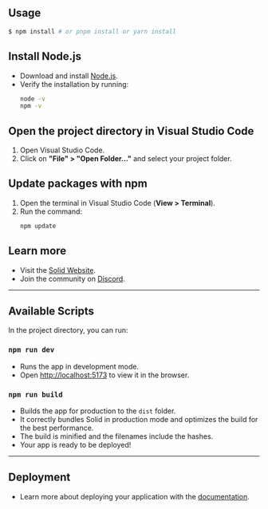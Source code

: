 
## Usage

```bash
$ npm install # or pnpm install or yarn install
```

## Install Node.js
- Download and install [Node.js](https://nodejs.org/).
- Verify the installation by running:
   ```bash
   node -v
   npm -v
   ```

## Open the project directory in Visual Studio Code
1. Open Visual Studio Code.
2. Click on **"File" > "Open Folder..."** and select your project folder.

## Update packages with npm
1. Open the terminal in Visual Studio Code (**View > Terminal**).
2. Run the command:
   ```bash
   npm update
   ```

## Learn more
- Visit the [Solid Website](https://solidjs.com).
- Join the community on [Discord](https://discord.com/invite/solidjs).

---

## Available Scripts

In the project directory, you can run:

### `npm run dev`
- Runs the app in development mode.  
- Open [http://localhost:5173](http://localhost:5173) to view it in the browser.

### `npm run build`
- Builds the app for production to the `dist` folder.  
- It correctly bundles Solid in production mode and optimizes the build for the best performance.  
- The build is minified and the filenames include the hashes.  
- Your app is ready to be deployed!

---

## Deployment

- Learn more about deploying your application with the [documentation](https://vitejs.dev/guide/static-deploy.html).
